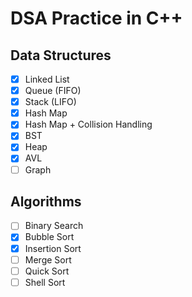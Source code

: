 # DSA Practice in C++

## Data Structures

- [x] Linked List
- [x] Queue (FIFO)
- [x] Stack (LIFO)
- [x] Hash Map
- [x] Hash Map + Collision Handling
- [x] BST
- [x] Heap
- [x] AVL
- [ ] Graph

## Algorithms

- [ ] Binary Search
- [x] Bubble Sort
- [x] Insertion Sort
- [ ] Merge Sort 
- [ ] Quick Sort
- [ ] Shell Sort
